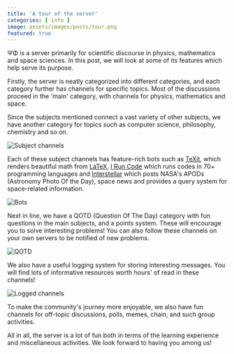 ```yaml
---
title: 'A tour of the server'
categories: [ info ]
image: assets/images/posts/tour.png
featured: true
---
```

ΨΦ is a server primarily for scientific discourse in physics, mathematics and space sciences. In this post, we will look at some of its features which help serve its purpose.

Firstly, the server is neatly categorized into different categories, and each category further has channels for specific topics. Most of the discussions proceed in the 'main' category, with channels for physics, mathematics and space.

Since the subjects mentioned connect a vast variety of other subjects, we have another category for topics such as computer science, philosophy, chemistry and so on.

![Subject channels]({{site.url}}{{site.baseurl}}/assets/images/posts/subjects.png)

Each of these subject channels has feature-rich bots such as [TeXit](https://top.gg/bot/510789298321096704), which renders beautiful math from [LaTeX](https://www.latex-project.org/), [I Run Code](https://top.gg/bot/730885117656039466) which runs codes in 70+ programming languages and [Interstellar](https://top.gg/bot/707726135173054501) which posts NASA's APODs (Astronomy Photo Of the Day), space news and provides a query system for space-related information.

![Bots]({{site.url}}{{site.baseurl}}/assets/images/posts/bots.png)

Next in line, we have a QOTD (Question Of The Day) category with fun questions in the main subjects, and a points system. These will encourage you to solve interesting problems! You can also follow these channels on your own servers to be notified of new problems.

![QOTD]({{site.url}}{{site.baseurl}}/assets/images/posts/qotd.png)

We also have a useful logging system for storing interesting messages. You will find lots of informative resources worth hours' of read in these channels!

![Logged channels]({{site.url}}{{site.baseurl}}/assets/images/posts/logged.png)

To make the community's journey more enjoyable, we also have fun channels for off-topic discussions, polls, memes, chain, and such group activities.

All in all, the server is a lot of fun both in terms of the learning experience and miscellaneous activities. We look forward to having you among us!
